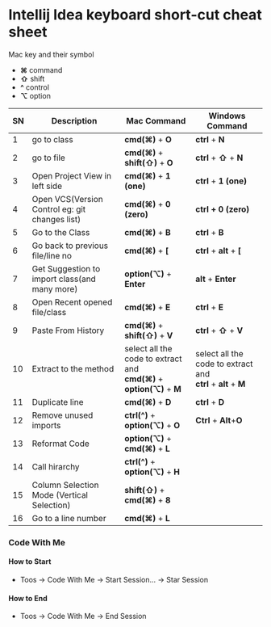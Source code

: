 # Intellij Idea keyboard short-cut cheat sheet
Mac key and their symbol
- **⌘** command
- **⇧** shift
- **^** control
- **⌥** option

| SN | Description | Mac Command | Windows Command |
| -- | ----------- | ----------- | --------------- |
| 1 | go to class | **cmd(⌘)** + **O** | **ctrl** + **N** |
| 2 | go to file | **cmd(⌘)** + **shift(⇧)** + **O** | **ctrl** + **⇧** + **N** |
| 3 | Open Project View in left side | **cmd(⌘)** + **1 (one)** | **ctrl** + **1 (one)** |
| 4 | Open VCS(Version Control eg: git changes list) | **cmd(⌘)** + **0 (zero)** | **ctrl + 0 (zero)** |
| 5 | Go to the Class | **cmd(⌘)** + **B** | **ctrl** + **B** |
| 6 | Go back to previous file/line no | **cmd(⌘)** + **[** | **ctrl** + **alt** + **[** |
| 7 | Get Suggestion to import class(and many more) | **option(⌥)** + **Enter** | **alt** + **Enter** |
| 8 | Open Recent opened file/class | **cmd(⌘)** + **E** | **ctrl** + **E** |
| 9 | Paste From History | **cmd(⌘)** + **shift(⇧)** + **V** | **ctrl** + **⇧** + **V** |
| 10 | Extract to the method | select all the code to extract and <br /> **cmd(⌘)** + **option(⌥)** + **M** | select all the code to extract and <br /> **ctrl** + **alt** + **M**  |
| 11 | Duplicate line | **cmd(⌘)** + **D** | **ctrl** + **D** |
| 12 | Remove unused imports | **ctrl(^)** + **option(⌥)** + **O** | **Ctrl** + **Alt**+**O** |
| 13 | Reformat Code | **option(⌥)** + **cmd(⌘)** + **L** | |
| 14 | Call hirarchy | **ctrl(^)** + **option(⌥)** + **H** | |
| 15 | Column Selection Mode (Vertical Selection) | **shift(⇧)** + **cmd(⌘)** + **8**  | |
| 16 | Go to a line number  | **cmd(⌘)** + **L**  | |

### Code With Me
#### How to Start
- Toos -> Code With Me -> Start Session... -> Star Session
#### How to End
- Toos -> Code With Me -> End Session
